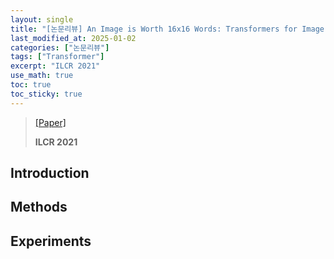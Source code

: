 ```yaml
---
layout: single
title: "[논문리뷰] An Image is Worth 16x16 Words: Transformers for Image Recognition at Scale"
last_modified_at: 2025-01-02
categories: ["논문리뷰"]
tags: ["Transformer"]
excerpt: "ILCR 2021"
use_math: true
toc: true
toc_sticky: true
---
```


> [[Paper]](https://arxiv.org/abs/2010.11929)
>
> **ILCR 2021**

## Introduction

## Methods

## Experiments
